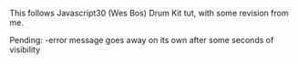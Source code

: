 This follows Javascript30 (Wes Bos) Drum Kit tut, with some revision from me.

Pending:
-error message goes away on its own after some seconds of visibility